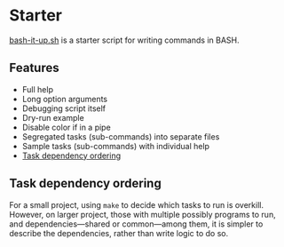 # Starter

[bash-it-up.sh](bash-it-up.sh) is a starter script for writing commands in
BASH.

## Features

* Full help
* Long option arguments
* Debugging script itself
* Dry-run example
* Disable color if in a pipe
* Segregated tasks (sub-commands) into separate files
* Sample tasks (sub-commands) with individual help
* [Task dependency ordering](#task-dependency-ordering)

## Task dependency ordering

For a small project, using `make` to decide which tasks to run is overkill.
However, on larger project, those with multiple possibly programs to run, and
dependencies&mdash;shared or common&mdash;among them, it is simpler to
describe the dependencies, rather than write logic to do so.
